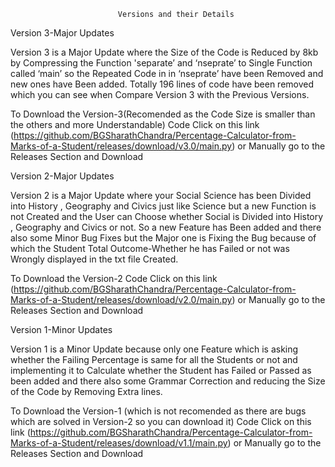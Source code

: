 						    Versions and their Details	
Version 3-Major Updates

Version 3 is a Major Update where the Size of the Code is Reduced by 8kb by Compressing the Function 'separate’ and ‘nseprate’ to Single Function called ‘main’ so the Repeated Code in in ‘nseprate’ have been Removed and new ones have Been added. Totally 196 lines of code have been removed which you can see when Compare Version 3 with the Previous Versions.

To Download the Version-3(Recomended as the Code Size is smaller than the others and more Understandable) Code Click on this link (https://github.com/BGSharathChandra/Percentage-Calculator-from-Marks-of-a-Student/releases/download/v3.0/main.py) or Manually go to the Releases Section and Download



Version 2-Major Updates

Version 2 is a Major Update where your Social Science has been Divided into History , Geography and Civics just like Science but a new Function is not Created and the User can Choose whether Social is Divided into History , Geography and Civics or not. So a new Feature has Been added and there also some Minor Bug Fixes but the Major one is Fixing the Bug because of  which the Student Total Outcome-Whether he has Failed or not was Wrongly displayed in the txt file Created.

To Download the Version-2 Code Click on this link  (https://github.com/BGSharathChandra/Percentage-Calculator-from-Marks-of-a-Student/releases/download/v2.0/main.py) or Manually go to the Releases Section and Download




Version 1-Minor Updates

Version 1 is a Minor Update because only one Feature which is asking whether the Failing Percentage is same for all the Students or not and implementing it to Calculate whether the Student has Failed or Passed as been added and there also some Grammar Correction and reducing the Size of the Code by Removing Extra lines.

To Download the Version-1 (which is not recomended as there are bugs which are solved in Version-2 so you can download it) Code Click on this link  (https://github.com/BGSharathChandra/Percentage-Calculator-from-Marks-of-a-Student/releases/download/v1.1/main.py) or Manually go to the Releases Section and Download

